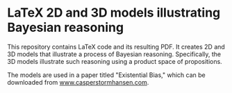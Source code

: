 # LaTeX 2D and 3D models illustrating Bayesian reasoning

This repository contains LaTeX code and its resulting PDF. It creates 2D and 3D models that illustrate a process of Bayesian reasoning. Specifically, the 3D models illustrate such reasoning using a product space of propositions.

The models are used in a paper titled "Existential Bias," which can be downloaded from www.casperstormhansen.com.